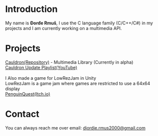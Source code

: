 # Introduction<br/>
My name is **Đorđe Rmuš**, I use the C language family (C/C++/C#) in my projects and I am currently working on a multimedia API.

# Projects<br/>
[Cauldron(Repository)](https://github.com/djordjermus/Cauldron) - Multimedia Library (Currently in alpha)<br/>
[Cauldron Update Playlist(YouTube)](https://www.youtube.com/playlist?list=PLVgq-T35xBASb_XwtzSRuessCG5BU2ZE2)<br/><br/>
I Also made a game for LowRezJam in Unity<br/>
LowRezJam is a game jam where games are restricted to use a 64x64 display<br/>
[PenguinQuest(Itch.io)](https://djordjermus.itch.io/penguin-quest)<br/>
# Contact<br/>
You can always reach me over email: djordje.rmus2000@gmail.com
